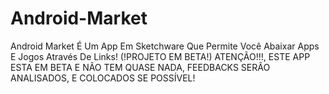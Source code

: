 # Android-Market
Android Market É Um App Em Sketchware Que Permite Você Abaixar Apps E Jogos Através De Links! (!PROJETO EM BETA!)
ATENÇÃO!!!, ESTE APP ESTA EM BETA E NÃO TEM QUASE NADA, FEEDBACKS SERÃO ANALISADOS, E COLOCADOS SE POSSÍVEL!
